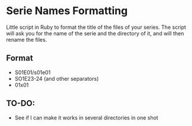 Serie Names Formatting
======================

Little script in Ruby to format the title of the files of your series.
The script will ask you for the name of the serie and the directory of it, and will then rename the files.

## Format  ##
+ S01E01/s01e01
+ SO1E23-24 (and other separators)
+ 01x01

## TO-DO: ##
+ See if I can make it works in several directories in one shot
